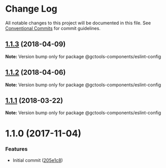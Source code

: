 # Change Log

All notable changes to this project will be documented in this file.
See [Conventional Commits](https://conventionalcommits.org) for commit guidelines.

<a name="1.1.3"></a>
## [1.1.3](https://github.com/gctools-outilsgc/gctools-components/compare/@gctools-components/eslint-config@1.1.0...@gctools-components/eslint-config@1.1.3) (2018-04-09)




**Note:** Version bump only for package @gctools-components/eslint-config

<a name="1.1.2"></a>
## [1.1.2](https://github.com/gctools-outilsgc/gctools-components/compare/@gctools-components/eslint-config@1.1.1...@gctools-components/eslint-config@1.1.2) (2018-04-06)




**Note:** Version bump only for package @gctools-components/eslint-config

<a name="1.1.1"></a>
## [1.1.1](https://github.com/gctools-outilsgc/gctools-components/compare/@gctools-components/eslint-config@1.1.0...@gctools-components/eslint-config@1.1.1) (2018-03-22)




**Note:** Version bump only for package @gctools-components/eslint-config

<a name="1.1.0"></a>
# 1.1.0 (2017-11-04)


### Features

* Initial commit ([205e1c8](https://github.com/gctools-outilsgc/gctools-components/commit/205e1c8))
